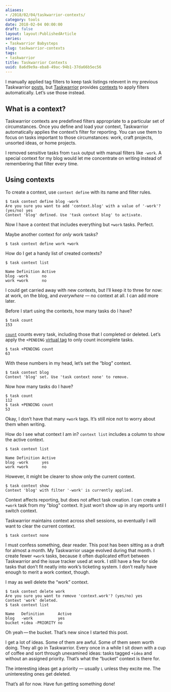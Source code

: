 ```yaml
---
aliases:
- /2018/02/04/taskwarrior-contexts/
category: tools
date: 2018-02-04 00:00:00
draft: false
layout: layout:PublishedArticle
series:
- Taskwarrior Babysteps
slug: taskwarrior-contexts
tags:
- taskwarrior
title: Taskwarrior Contexts
uuid: 8a6d9e9a-eba8-49ac-94b1-37da66b5ec56
---
```


I manually applied tag filters to keep task listings relevent in my
previous Taskwarrior [posts](/tags/taskwarrior), but
[Taskwarrior](https://taskwarrior.org/) provides
[contexts](https://taskwarrior.org/docs/context.html) to apply filters
automatically. Let’s use those instead.

## What is a context?

Taskwarrior contexts are predefined filters appropriate to a particular
set of circumstances. Once you define and load your context, Taskwarrior
automatically applies the context’s filter for reporting. You can use
them to focus on tasks important to those circumstances: work, craft
projects, unsorted ideas, or home projects.

I removed sensitive tasks from `task` output with manual filters like
`-work`. A special context for my blog would let me concentrate on
writing instead of remembering that filter every time.

## Using contexts

To create a context, use `context define` with its name and filter
rules.

    $ task context define blog -work
    Are you sure you want to add 'context.blog' with a value of '-work'? (yes/no) yes
    Context 'blog' defined. Use 'task context blog' to activate.

Now I have a context that includes everything but `+work` tasks.
Perfect.

Maybe another context for *only* work tasks?

    $ task context define work +work

How do I get a handy list of created contexts?

    $ task context list

    Name Definition Active
    blog -work      no
    work +work      no

I could get carried away with new contexts, but I’ll keep it to three
for now: at work, on the blog, and *everywhere* — no context at all. I
can add more later.

Before I start using the contexts, how many tasks do I have?

    $ task count
    153

[`count`](https://taskwarrior.org/docs/commands/count.html) counts every
task, including those that I completed or deleted. Let’s apply the
`+PENDING` [virtual
tag](https://taskwarrior.org/docs/tags.html#supported) to only count
incomplete tasks.

    $ task +PENDING count
    63

With these numbers in my head, let’s set the “blog” context.

    $ task context blog
    Context 'blog' set. Use 'task context none' to remove.

Now how many tasks do I have?

    $ task count
    112
    $ task +PENDING count
    53

Okay, I don’t have that many `+work` tags. It’s still nice not to worry
about them when writing.

How do I see what context I am in? `context list` includes a column to
show the active context.

    $ task context list

    Name Definition Active
    blog -work      yes
    work +work      no

However, it might be clearer to show only the current context.

    $ task context show
    Context 'blog' with filter '-work' is currently applied.

Context affects reporting, but does not affect task creation. I can
create a `+work` task from my "blog" context. It just won’t show up in
any reports until I switch context.

Taskwarrior maintains context across shell sessions, so eventually I
will want to clear the current context.

    $ task context none

I must confess something, dear reader. This post has been sitting as a
draft for almost a month. My Taskwarrior usage evolved during that
month. I create fewer `+work` tasks, because it often duplicated effort
between Taskwarrior and the issue tracker used at work. I still have a
few for side tasks that don’t fit neatly into work’s ticketing system. I
don’t really have enough to merit a work context, though.

I may as well delete the “work” context.

    $ task context delete work
    Are you sure you want to remove 'context.work'? (yes/no) yes
    Context 'work' deleted.
    $ task context list

    Name   Definition      Active
    blog   -work           yes
    bucket +idea -PRIORITY no

Oh yeah — the bucket. That’s new since I started this post.

I get a lot of ideas. Some of them are awful. Some of them seem worth
doing. They all go in Taskwarrior. Every once in a while I sit down with
a cup of coffee and sort through unexamined ideas: tasks tagged `+idea`
and without an assigned priority. That’s what the “bucket” context is
there for.

The interesting ideas get a priority — usually `L` unless they excite
me. The uninteresting ones get deleted.

That’s all for now. Have fun getting something done\!
